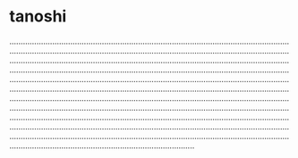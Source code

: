 # tanoshi
......................................................................................................................................................................................................................................................................................................................................................................................................................................................................................................................................................................................................................................................................................................................................................................................................................................................................................................................................................................................................................................................................................................................................................................................................................................................................................................................................................................................................................................................................................................